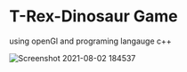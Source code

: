 # T-Rex-Dinosaur Game

using openGl and programing langauge c++

![Screenshot 2021-08-02 184537](https://user-images.githubusercontent.com/62723180/127896144-5b613204-be00-482a-87b1-627c4f113944.jpg)


